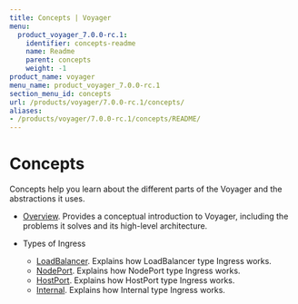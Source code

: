 ```yaml
---
title: Concepts | Voyager
menu:
  product_voyager_7.0.0-rc.1:
    identifier: concepts-readme
    name: Readme
    parent: concepts
    weight: -1
product_name: voyager
menu_name: product_voyager_7.0.0-rc.1
section_menu_id: concepts
url: /products/voyager/7.0.0-rc.1/concepts/
aliases:
- /products/voyager/7.0.0-rc.1/concepts/README/
---
```


# Concepts

Concepts help you learn about the different parts of the Voyager and the abstractions it uses.

- [Overview](/products/voyager/7.0.0-rc.1/concepts/overview). Provides a conceptual introduction to Voyager, including the problems it solves and its high-level architecture.

- Types of Ingress
  - [LoadBalancer](/products/voyager/7.0.0-rc.1/concepts/ingress-types/loadbalancer). Explains how LoadBalancer type Ingress works.
  - [NodePort](/products/voyager/7.0.0-rc.1/concepts/ingress-types/nodeport). Explains how NodePort type Ingress works.
  - [HostPort](/products/voyager/7.0.0-rc.1/concepts/ingress-types/hostport). Explains how HostPort type Ingress works.
  - [Internal](/products/voyager/7.0.0-rc.1/concepts/ingress-types/internal). Explains how Internal type Ingress works.
